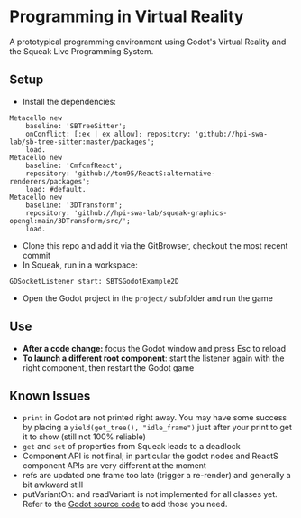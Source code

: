 # Programming in Virtual Reality

A prototypical programming environment using Godot's Virtual Reality and the Squeak Live Programming System.

## Setup
* Install the dependencies:
```smalltalk
Metacello new
	baseline: 'SBTreeSitter';
	onConflict: [:ex | ex allow]; repository: 'github://hpi-swa-lab/sb-tree-sitter:master/packages';
	load.
Metacello new
	baseline: 'CmfcmfReact';
	repository: 'github://tom95/ReactS:alternative-renderers/packages';
	load: #default.
Metacello new
	baseline: '3DTransform';
	repository: 'github://hpi-swa-lab/squeak-graphics-opengl:main/3DTransform/src/';
	load.
```
* Clone this repo and add it via the GitBrowser, checkout the most recent commit
* In Squeak, run in a workspace:
```smalltalk
GDSocketListener start: SBTSGodotExample2D
```
* Open the Godot project in the `project/` subfolder and run the game

## Use
* **After a code change:** focus the Godot window and press Esc to reload
* **To launch a different root component**: start the listener again with the right component, then restart the Godot game

## Known Issues
* `print` in Godot are not printed right away. You may have some success by placing a `yield(get_tree(), "idle_frame")` just after your print to get it to show (still not 100% reliable)
* `get` and `set` of properties from Squeak leads to a deadlock
* Component API is not final; in particular the godot nodes and ReactS component APIs are very different at the moment
* refs are updated one frame too late (trigger a re-render) and generally a bit awkward still
* putVariantOn: and readVariant is not implemented for all classes yet. Refer to the [Godot source code](https://github.com/godotengine/godot/blob/3.5/core/io/marshalls.cpp) to add those you need.

